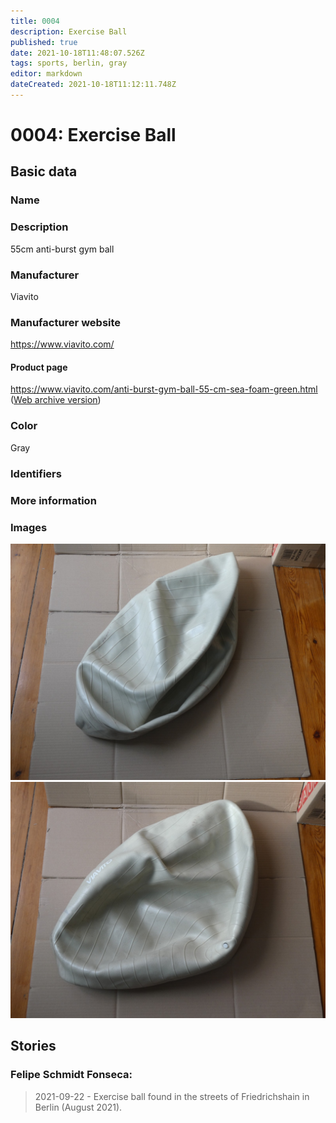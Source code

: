 ```yaml
---
title: 0004
description: Exercise Ball
published: true
date: 2021-10-18T11:48:07.526Z
tags: sports, berlin, gray
editor: markdown
dateCreated: 2021-10-18T11:12:11.748Z
---
```


# 0004: Exercise Ball

## Basic data

### Name

### Description

55cm anti-burst gym ball

### Manufacturer

Viavito

### Manufacturer website

https://www.viavito.com/

#### Product page

https://www.viavito.com/anti-burst-gym-ball-55-cm-sea-foam-green.html ([Web archive version](https://web.archive.org/web/20210922093030/https://www.viavito.com/anti-burst-gym-ball-55-cm-sea-foam-green.html))

### Color

Gray

### Identifiers

### More information

### Images

![](/things/0004/p1030441.jpg)
![](/things/0004/p1030442.jpg)

## Stories

### Felipe Schmidt Fonseca:

> 2021-09-22 - Exercise ball found in the streets of Friedrichshain in Berlin (August 2021).
